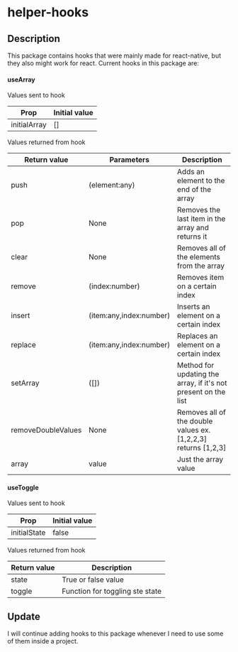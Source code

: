 # helper-hooks

## Description

This package contains hooks that were mainly made for react-native, but they also might work for react.
Current hooks in this package are:

#### useArray

Values sent to hook

| Prop         | Initial value |
| ------------ | ------------- |
| initialArray | []            |

Values returned from hook

| Return value       | Parameters              | Description                                                    |
| ------------------ | ----------------------- | -------------------------------------------------------------- |
| push               | (element:any)           | Adds an element to the end of the array                        |
| pop                | None                    | Removes the last item in the array and returns it              |
| clear              | None                    | Removes all of the elements from the array                     |
| remove             | (index:number)          | Removes item on a certain index                                |
| insert             | (item:any,index:number) | Inserts an element on a certain index                          |
| replace            | (item:any,index:number) | Replaces an element on a certain index                         |
| setArray           | ([])                    | Method for updating the array, if it's not present on the list |
| removeDoubleValues | None                    | Removes all of the double values ex. [1,2,2,3] returns [1,2,3] |
| array              | value                   | Just the array value                                           |

#### useToggle

Values sent to hook

| Prop         | Initial value |
| ------------ | ------------- |
| initialState | false         |

Values returned from hook

| Return value | Description                     |
| ------------ | ------------------------------- |
| state        | True or false value             |
| toggle       | Function for toggling ste state |

## Update

I will continue adding hooks to this package whenever I need to use some of them inside a project.
